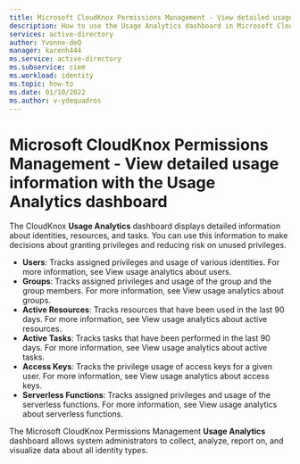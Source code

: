 ```yaml
---
title: Microsoft CloudKnox Permissions Management - View detailed usage information with the Usage Analytics dashboard
description: How to use the Usage Analytics dashboard in Microsoft CloudKnox Permissions Management to view details about users, groups, active resources, active tasks, access keys, and serverless functions.
services: active-directory
author: Yvonne-deQ
manager: karenh444
ms.service: active-directory
ms.subservice: ciem
ms.workload: identity
ms.topic: how-to
ms.date: 01/10/2022
ms.author: v-ydequadros
---
```


# Microsoft CloudKnox Permissions Management - View detailed usage information with the Usage Analytics dashboard

The CloudKnox **Usage Analytics** dashboard displays detailed information about identities, resources, and tasks. You can use this information to make decisions about granting privileges and reducing risk on unused privileges.

<!---Add link.(https://azure/active-directory/cloud-infrastructure-entitlement-management/cloudknox-ui-usage-analytics.html)--->

- **Users**: Tracks assigned privileges and usage of various identities. For more information, see View usage analytics about users.
    <!---Add link.(https://azure/active-directory/cloud-infrastructure-entitlement-management/cloudknox-usage-analytics-users.html)--->
- **Groups**: Tracks assigned privileges and usage of the group and the group members.  For more information, see View usage analytics about groups.
    <!---Add link.(https://azure/active-directory/cloud-infrastructure-entitlement-management/cloudknox-usage-analytics-groups.html)--->
- **Active Resources**: Tracks resources that have been used in the last 90 days.  For more information, see View usage analytics about active resources.
    <!---Add link. (https://azure/active-directory/cloud-infrastructure-entitlement-management/cloudknox-usage-analytics-active-resources.html--->
- **Active Tasks**: Tracks tasks that have been performed in the last 90 days.  For more information, see View usage analytics about active tasks.
    <!---Add link. (https://azure/active-directory/cloud-infrastructure-entitlement-management/cloudknox-usage-analytics-active-tasks.html)--->
- **Access Keys**: Tracks the privilege usage of access keys for a given user.  For more information, see View usage analytics about access keys.
    <!---Add link. (https://azure/active-directory/cloud-infrastructure-entitlement-management/cloudknox-usage-analytics-access-keys.html)--->
- **Serverless Functions**: Tracks assigned privileges and usage of the serverless functions.  For more information, see View usage analytics about serverless functions.
    <!---Add link.(https://azure/active-directory/cloud-infrastructure-entitlement-management/cloudknox-usage-analytics-serverless-functions.html)--->

The Microsoft CloudKnox Permissions Management **Usage Analytics** dashboard allows system administrators to collect, analyze, report on, and visualize data about all identity types.

<!---## Next steps--->

<!---Add link: To find out more about the Usage Analytics dashboard, see [The Usage Analytics dashboard](https://azure/active-directory/cloud-infrastructure-entitlement-management/cloudknox-ui-usage-analytics.html).--->
<!---Add link: To find out more about the Usage Analytics explorers, see [The Usage Analytics explorers](https://azure/active-directory/cloud-infrastructure-entitlement-management/cloudknox-usage-analytics-explorers.html).--->

